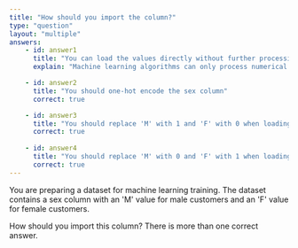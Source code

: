 ```yaml
---
title: "How should you import the column?"
type: "question"
layout: "multiple"
answers:
    - id: answer1
      title: "You can load the values directly without further processing"
      explain: "Machine learning algorithms can only process numerical data."

    - id: answer2
      title: "You should one-hot encode the sex column"
      correct: true

    - id: answer3
      title: "You should replace 'M' with 1 and 'F' with 0 when loading the values"
      correct: true
      
    - id: answer4
      title: "You should replace 'M' with 0 and 'F' with 1 when loading the values"
      correct: true
---
```


You are preparing a dataset for machine learning training. The dataset contains a sex column with an 'M' value for male customers and an 'F' value for female customers. 

How should you import this column? There is more than one correct answer.
